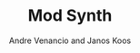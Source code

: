---
title: 'Mod Synth'
author: Andre Venancio and Janos Koos
project_image_path: '/images/gallery/mod-synth.jpeg'
external_url: 'http://mod-synth.io/'
---